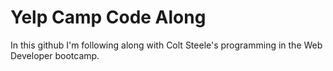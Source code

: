 # Yelp Camp Code Along

In this github I'm following along with Colt Steele's programming in the Web Developer bootcamp. 